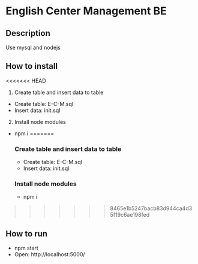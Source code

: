 # English Center Management BE

## Description
  Use mysql and nodejs
## How to install
<<<<<<< HEAD
1. Create table and insert data to table
- Create table: E-C-M.sql
- Insert data: init.sql
2. Install node modules
- npm i
=======
  ### Create table and insert data to table
    - Create table: E-C-M.sql
    - Insert data: init.sql
  ### Install node modules
    - npm i
>>>>>>> 8465e1b5247bacb83d944ca4d35f19c6ae198fed
## How to run
  - npm start
  - Open: http://localhost:5000/
